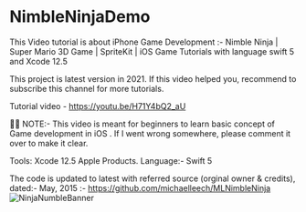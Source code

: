# NimbleNinjaDemo
This Video tutorial is about iPhone Game Development :- Nimble Ninja | Super Mario 3D Game | SpriteKit | iOS Game Tutorials with language swift 5 and Xcode 12.5
 
This project is latest version in 2021. If this video helped you, recommend to subscribe this channel for more tutorials.

Tutorial video - https://youtu.be/H71Y4bQ2_aU

👨‍💻 NOTE:- This video is meant for beginners to learn basic concept of Game development in iOS . If I went wrong somewhere, please comment it over to make it clear.

Tools: Xcode 12.5
Apple Products. 
Language:- Swift 5

The code is updated to latest with referred source (orginal owner & credits), dated:- May, 2015 :- https://github.com/michaelleech/MLNimbleNinja 
![NinjaNumbleBanner](https://user-images.githubusercontent.com/37884888/135704113-726636ae-6009-471d-bf76-479790a0071d.png)

